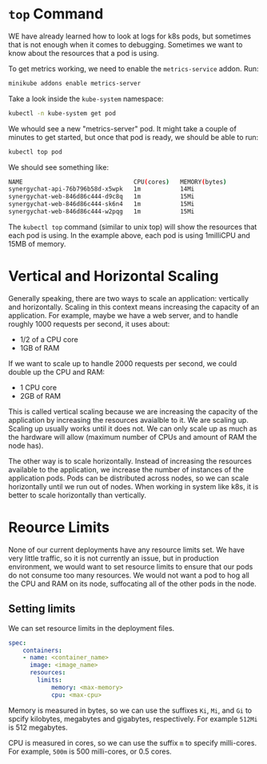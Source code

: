 # `top` Command

WE have already learned how to look at logs for k8s pods, but sometimes that is
not enough when it comes to debugging. Sometimes we want to know about the
resources that a pod is using.

To get metrics working, we need to enable the `metrics-service` addon. Run:

```bash
minikube addons enable metrics-server
```

Take a look inside the `kube-system` namespace:

```bash
kubectl -n kube-system get pod
```

We whould see a new "metrics-server" pod. It might take a couple of minutes to
get started, but once that pod is ready, we should be able to run:

```bash
kubectl top pod
```

We should see something like:

```bash
NAME                               CPU(cores)   MEMORY(bytes)   
synergychat-api-76b796b58d-x5wpk   1m           14Mi            
synergychat-web-846d86c444-d9c8q   1m           15Mi            
synergychat-web-846d86c444-sk6n4   1m           15Mi            
synergychat-web-846d86c444-w2pqg   1m           15Mi
```

The `kubectl top` command (similar to unix top) will show the resources that
each pod is using. In the example above, each pod is using 1milliCPU and 15MB of
memory.

# Vertical and Horizontal Scaling

Generally speaking, there are two ways to scale an application: vertically and
horizontally. Scaling in this context means increasing the capacity of an
application. For example, maybe we have a web server, and to handle roughly 1000
requests per second, it uses about:
- 1/2 of a CPU core
- 1GB of RAM

If we want to scale up to handle 2000 requests per second, we could double up
the CPU and RAM:
- 1 CPU core
- 2GB of RAM

This is called vertical scaling because we are increasing the capacity of the
application by increasing the resources avaialble to it. We are scaling up.
Scaling up usually works until it does not. We can only scale up as much as the
hardware will allow (maximum number of CPUs and amount of RAM the node has).

The other way is to scale horizontally. Instead of increasing the resources
available to the application, we increase the number of instances of the
application pods. Pods can be distributed across nodes, so we can scale
horizontally until we run out of nodes. When working in system like k8s, it is
better to scale horizontally than vertically.

# Reource Limits

None of our current deployments have any resource limits set. We have very
little traffic, so it is not currently an issue, but in production environment,
we would want to set resource limits to ensure that our pods do not consume too
many resources. We would not want a pod to hog all the CPU and RAM on its node,
suffocating all of the other pods in the node.

## Setting limits

We can set resource limits in the deployment files.

```yaml
spec:
    containers:
    - name: <container_name>
      image: <image_name>
      resources:
        limits:
            memory: <max-memory>
            cpu: <max-cpu>
```

Memory is measured in bytes, so we can use the suffixes `Ki`, `Mi`, and `Gi` to
spcify kilobytes, megabytes and gigabytes, respectively. For example `512Mi` is
512 megabytes. 

CPU is measured in cores, so we can use the suffix `m` to specify milli-cores.
For example, `500m` is 500 milli-cores, or 0.5 cores.
